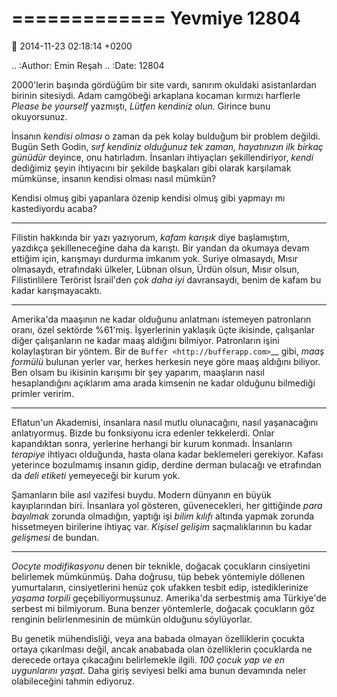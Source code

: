 =============
Yevmiye 12804
=============

:date: 2014-11-23 02:18:14 +0200

.. :Author: Emin Reşah
.. :Date:   12804

2000'lerin başında gördüğüm bir site vardı, sanırım okuldaki
asistanlardan birinin sitesiydi. Adam camgöbeği arkaplana kocaman
kırmızı harflerle *Please be yourself* yazmıştı, *Lütfen kendiniz olun.*
Girince bunu okuyorsunuz.

İnsanın *kendisi olması* o zaman da pek kolay bulduğum bir problem
değildi. Bugün Seth Godin, *sırf kendiniz olduğunuz tek zaman,
hayatınızın ilk birkaç günüdür* deyince, onu hatırladım. İnsanları
ihtiyaçları şekillendiriyor, *kendi* dediğimiz şeyin ihtiyacını bir
şekilde başkaları gibi olarak karşılamak mümkünse, insanın kendisi
olması nasıl mümkün?

Kendisi olmuş gibi yapanlara özenip kendisi olmuş gibi yapmayı mı
kastediyordu acaba?

--------------

Filistin hakkında bir yazı yazıyorum, *kafam karışık* diye başlamıştım,
yazdıkça şekilleneceğine daha da karıştı. Bir yandan da okumaya devam
ettiğim için, karışmayı durdurma imkanım yok. Suriye olmasaydı, Mısır
olmasaydı, etrafındaki ülkeler, Lübnan olsun, Ürdün olsun, Mısır olsun,
Filistinlilere Terörist İsrail'den *çok daha iyi* davransaydı, benim de
kafam bu kadar karışmayacaktı.

--------------

Amerika'da maaşının ne kadar olduğunu anlatmanı istemeyen patronların
oranı, özel sektörde %61'miş. İşyerlerinin yaklaşık üçte ikisinde,
çalışanlar diğer çalışanların ne kadar maaş aldığını bilmiyor.
Patronların işini kolaylaştıran bir yöntem. Bir de
`Buffer <http://bufferapp.com>`__ gibi, *maaş formülü* bulunan yerler
var, herkes herkesin neye göre maaş aldığını biliyor. Ben olsam bu
ikisinin karışımı bir şey yaparım, maaşların nasıl hesaplandığını
açıklarım ama arada kimsenin ne kadar olduğunu bilmediği primler
veririm.

--------------

Eflatun'un Akademisi, insanlara nasıl mutlu olunacağını, nasıl
yaşanacağını anlatıyormuş. Bizde bu fonksiyonu icra edenler tekkelerdi.
Onlar kapandıktan sonra, yerlerine herhangi bir kurum konmadı.
İnsanların *terapiye* ihtiyacı olduğunda, hasta olana kadar beklemeleri
gerekiyor. Kafası yeterince bozulmamış insanın gidip, derdine derman
bulacağı ve etrafından da *deli etiketi* yemeyeceği bir kurum yok.

Şamanların bile asıl vazifesi buydu. Modern dünyanın en büyük
kayıplarından biri. İnsanlara yol gösteren, güvenecekleri, her
gittiğinde *para bayılmak* zorunda olmadığın, yaptığı işi *bilim kılıfı*
altında yapmak zorunda hissetmeyen birilerine ihtiyaç var. *Kişisel
gelişim* saçmalıklarının bu kadar *gelişmesi* de bundan.

--------------

*Oocyte modifikasyonu* denen bir teknikle, doğacak çocukların
cinsiyetini belirlemek mümkünmüş. Daha doğrusu, tüp bebek yöntemiyle
döllenen yumurtaların, cinsiyetlerini henüz çok ufakken tesbit edip,
istediklerinize *yaşama torpili* geçebiliyormuşsunuz. Amerika'da
serbestmiş ama Türkiye'de serbest mi bilmiyorum. Buna benzer
yöntemlerle, doğacak çocukların göz renginin belirlenmesinin de mümkün
olduğunu söylüyorlar.

Bu genetik mühendisliği, veya ana babada olmayan özelliklerin çocukta
ortaya çıkarılması değil, ancak anababada olan özelliklerin çocuklarda
ne derecede ortaya çıkacağını belirlemekle ilgili. *100 çocuk yap ve en
uygunlarını yaşat.* Daha giriş seviyesi belki ama bunun devamında neler
olabileceğini tahmin ediyoruz.
